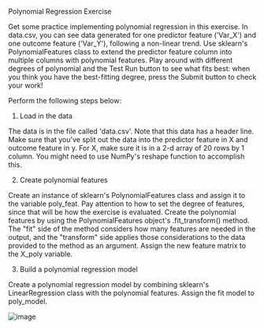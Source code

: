 Polynomial Regression Exercise

Get some practice implementing polynomial regression in this exercise. In data.csv, you can see data generated for one predictor feature ('Var_X') and one outcome feature ('Var_Y'), following a non-linear trend. Use sklearn's PolynomialFeatures class to extend the predictor feature column into multiple columns with polynomial features. Play around with different degrees of polynomial and the Test Run button to see what fits best: when you think you have the best-fitting degree, press the Submit button to check your work!

Perform the following steps below:

1. Load in the data

The data is in the file called 'data.csv'. Note that this data has a header line.
Make sure that you've split out the data into the predictor feature in X and outcome feature in y.
For X, make sure it is in a 2-d array of 20 rows by 1 column. You might need to use NumPy's reshape function to accomplish this.

2. Create polynomial features

Create an instance of sklearn's PolynomialFeatures class and assign it to the variable poly_feat. Pay attention to how to set the degree of features, since that will be how the exercise is evaluated.
Create the polynomial features by using the PolynomialFeatures object's .fit_transform() method. The "fit" side of the method considers how many features are needed in the output, and the "transform" side applies those considerations to the data provided to the method as an argument. Assign the new feature matrix to the X_poly variable.

3. Build a polynomial regression model

Create a polynomial regression model by combining sklearn's LinearRegression class with the polynomial features. Assign the fit model to poly_model.


![image](https://user-images.githubusercontent.com/92583544/149976441-4dea4eeb-1934-42a8-b0c6-c78256fa3870.png)
